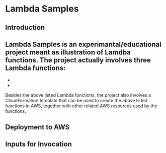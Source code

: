 # Lambda Samples

## Introduction
Lambda Samples is an experimantal/educational project meant as illustration of Lamdba functions. The project actually involves three Lambda functions:
- 
- 
- 

Besides the above listed Lambda functions, the project also involves a CloudFormation template that can be used to create the above listed functions in AWS, together with other related AWS resources used by the functions.

## Deployment to AWS

## Inputs for Invocation

```json
```

```json
```
